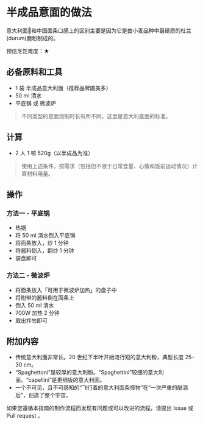 # 半成品意面的做法

意大利面🍝和中国面条口感上的区别主要是因为它是由小麦品种中最硬质的杜兰(durum)磨粉制成的。

预估烹饪难度：★

## 必备原料和工具

* 1 袋 半成品意大利面（推荐品牌圃美多）
* 50 ml 清水
* 平底锅 或 微波炉

> 不同类型的意面烧制时长有所不同，这里是意大利直面的标准。

## 计算

- 2 人 1 顿 520g（以半成品为准）

> 使用上述条件，按需求（包括但不限于日常食量、心情和饭前运动情况）计算材料用量。

## 操作

### 方法一 - 平底锅

- 热锅
- 将 50 ml 清水倒入平底锅
- 将面条放入，炒 1 分钟
- 将酱料倒入，翻炒 1 分钟
- 装盘即可

### 方法二 - 微波炉

- 将面条放入「可用于微波炉加热」的盘子中
- 将附带的酱料倒在面条上
- 倒入 50 ml 清水
- 700W 加热 2 分钟
- 取出拌匀即可

## 附加内容

- 传统意大利面非常长。20 世纪下半叶开始流行短的意大利粉，典型长度 25–30 cm。
- “Spaghettoni”是较厚的意大利粉。“Spaghettini”较细的意大利面。“capellini”是更细版的意大利面。
- 一个不可见，且不可感知的“飞行着的意大利面条怪物”在“一次严重的酗酒后”，创造了整个宇宙。

如果您遵循本指南的制作流程而发现有问题或可以改进的流程，请提出 Issue 或 Pull request 。
